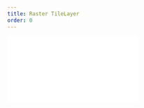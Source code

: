 ```yaml
---
title: Raster TileLayer
order: 0
---
```


<embed src="@/docs/api/tile/raster_tile_layer.zh.md"></embed>
